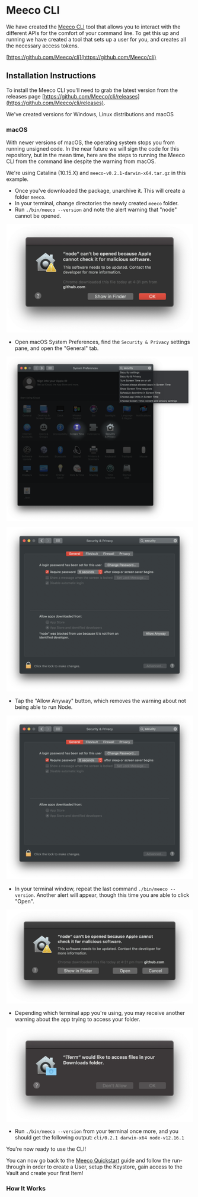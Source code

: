 # Meeco CLI

We have created the [Meeco CLI](https://github.com/Meeco/cli) tool that allows you to interact with the different APIs for the comfort of your command line. To get this up and running we have created a tool that sets up a user for you, and creates all the necessary access tokens.

[https://github.com/Meeco/cli](https://github.com/Meeco/cli)

## Installation Instructions

To install the Meeco CLI you'll need to grab the latest version from the releases page [https://github.com/Meeco/cli/releases](https://github.com/Meeco/cli/releases).

We've created versions for Windows, Linux distributions and macOS

### macOS

With newer versions of macOS, the operating system stops you from running unsigned code. In the near future we will sign the code for this repository, but in the mean time, here are the steps to running the Meeco CLI from the command line despite the warning from macOS.

We're using Catalina \(10.15.X\) and `meeco-v0.2.1-darwin-x64.tar.gz` in this example.

* Once you've downloaded the package, unarchive it. This will create a folder `meeco`.
* In your terminal, change directories the newly created `meeco` folder.
* Run `./bin/meeco --version` and note the alert warning that "node" cannot be opened.

![](../.gitbook/assets/image-2.png)

* Open macOS System Preferences, find the `Security & Privacy` settings pane, and open the "General" tab.

![](../.gitbook/assets/image-3.png)

![](../.gitbook/assets/image-4.png)

* Tap the "Allow Anyway" button, which removes the warning about not being able to run Node. 

![](../.gitbook/assets/image-5.png)

* In your terminal window, repeat the last command `./bin/meeco --version`. Another alert will appear, though this time you are able to click "Open".

![](../.gitbook/assets/image-6.png)

* Depending which terminal app you're using, you may receive another warning about the app trying to access your folder.

![This may not appear for you depending on where you unarchived the Meeco-CLI package, and whether you&apos;ve allowed your terminal app access to that folder. to the ](../.gitbook/assets/image-7.png)

* Run `./bin/meeco --version` from your terminal once more, and you should get the following output: `cli/0.2.1 darwin-x64 node-v12.16.1`

You're now ready to use the CLI!

You can now go back to the [Meeco Quickstart](quickstart.md) guide and follow the run-through in order to create a User, setup the Keystore, gain access to the Vault and create your first Item!

### How It Works



